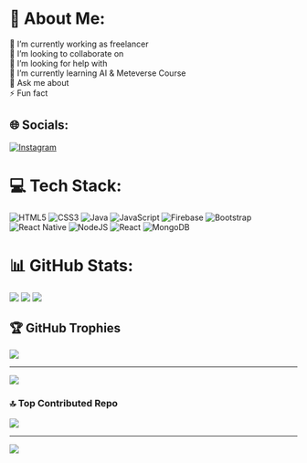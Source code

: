 # 💫 About Me:
🔭 I’m currently working as freelancer <br>👯 I’m looking to collaborate on<br>🤝 I’m looking for help with<br>🌱 I’m currently learning AI & Meteverse Course<br>💬 Ask me about<br>⚡ Fun fact


## 🌐 Socials:
[![Instagram](https://img.shields.io/badge/Instagram-%23E4405F.svg?logo=Instagram&logoColor=white)](https://instagram.com/ayansheikh9800) 

# 💻 Tech Stack:
![HTML5](https://img.shields.io/badge/html5-%23E34F26.svg?style=flat&logo=html5&logoColor=white) ![CSS3](https://img.shields.io/badge/css3-%231572B6.svg?style=flat&logo=css3&logoColor=white) ![Java](https://img.shields.io/badge/java-%23ED8B00.svg?style=flat&logo=java&logoColor=white) ![JavaScript](https://img.shields.io/badge/javascript-%23323330.svg?style=flat&logo=javascript&logoColor=%23F7DF1E) ![Firebase](https://img.shields.io/badge/firebase-%23039BE5.svg?style=flat&logo=firebase) ![Bootstrap](https://img.shields.io/badge/bootstrap-%23563D7C.svg?style=flat&logo=bootstrap&logoColor=white) ![React Native](https://img.shields.io/badge/react_native-%2320232a.svg?style=flat&logo=react&logoColor=%2361DAFB) ![NodeJS](https://img.shields.io/badge/node.js-6DA55F?style=flat&logo=node.js&logoColor=white) ![React](https://img.shields.io/badge/react-%2320232a.svg?style=flat&logo=react&logoColor=%2361DAFB) ![MongoDB](https://img.shields.io/badge/MongoDB-%234ea94b.svg?style=flat&logo=mongodb&logoColor=white)
# 📊 GitHub Stats:
![](https://github-readme-stats.vercel.app/api?username=Adilfareed&theme=default&hide_border=false&include_all_commits=true&count_private=false)
![](https://github-readme-stats.vercel.app/api/top-langs/?username=Adilfareed&theme=default&hide_border=false&include_all_commits=true&count_private=false&layout=compact)
![](https://github-readme-streak-stats.herokuapp.com/?user=Adilfareed&theme=default&hide_border=false)<br/>


## 🏆 GitHub Trophies
![](https://github-profile-trophy.vercel.app/?username=Adilfareed&theme=oldie&no-frame=false&no-bg=true&margin-w=4)

---
[![](https://visitcount.itsvg.in/api?id=Adilfareed&icon=0&color=0)](https://visitcount.itsvg.in)

<!-- Proudly created with GPRM ( https://gprm.itsvg.in ) -->

### 🔝 Top Contributed Repo
![](https://github-contributor-stats.vercel.app/api?username=Adilfareed&limit=5&theme=dark&combine_all_yearly_contributions=true)

---
[![](https://visitcount.itsvg.in/api?id=Adilfareed&icon=0&color=0)](https://visitcount.itsvg.in)

<!-- Proudly created with GPRM ( https://gprm.itsvg.in ) -->
